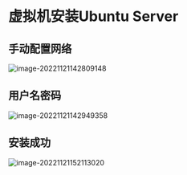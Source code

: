 # 虚拟机安装Ubuntu Server

## 手动配置网络



![image-20221121142809148](https://cruder-figure-bed.oss-cn-beijing.aliyuncs.com/markdown/2022/11/21/02-28-09-355.png)




## 用户名密码

![image-20221121142949358](https://cruder-figure-bed.oss-cn-beijing.aliyuncs.com/markdown/2022/11/21/02-29-49-575.png)

## 安装成功

![image-20221121152113020](https://cruder-figure-bed.oss-cn-beijing.aliyuncs.com/markdown/2022/11/21/03-21-13-226.png)